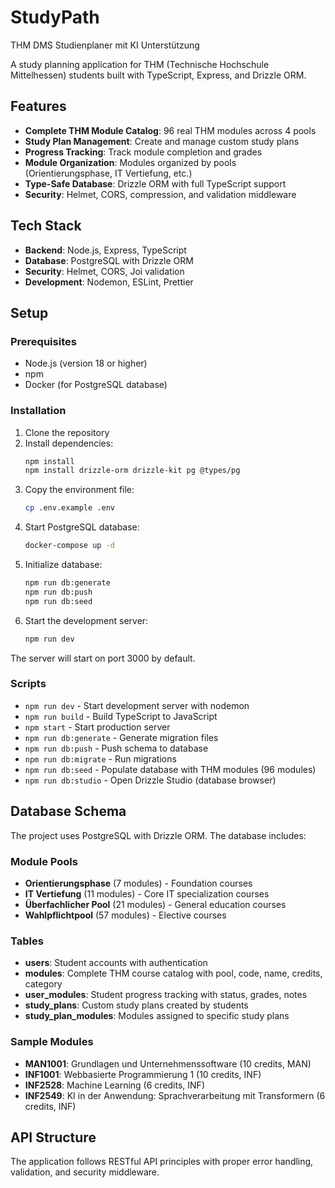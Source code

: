# StudyPath
THM DMS Studienplaner mit KI Unterstützung

A study planning application for THM (Technische Hochschule Mittelhessen) students built with TypeScript, Express, and Drizzle ORM.

## Features

- **Complete THM Module Catalog**: 96 real THM modules across 4 pools
- **Study Plan Management**: Create and manage custom study plans
- **Progress Tracking**: Track module completion and grades
- **Module Organization**: Modules organized by pools (Orientierungsphase, IT Vertiefung, etc.)
- **Type-Safe Database**: Drizzle ORM with full TypeScript support
- **Security**: Helmet, CORS, compression, and validation middleware

## Tech Stack

- **Backend**: Node.js, Express, TypeScript
- **Database**: PostgreSQL with Drizzle ORM
- **Security**: Helmet, CORS, Joi validation
- **Development**: Nodemon, ESLint, Prettier

## Setup

### Prerequisites
- Node.js (version 18 or higher)
- npm
- Docker (for PostgreSQL database)

### Installation
1. Clone the repository
2. Install dependencies:
   ```bash
   npm install
   npm install drizzle-orm drizzle-kit pg @types/pg
   ```
3. Copy the environment file:
   ```bash
   cp .env.example .env
   ```
4. Start PostgreSQL database:
   ```bash
   docker-compose up -d
   ```
5. Initialize database:
   ```bash
   npm run db:generate
   npm run db:push
   npm run db:seed
   ```
6. Start the development server:
   ```bash
   npm run dev
   ```

The server will start on port 3000 by default.

### Scripts
- `npm run dev` - Start development server with nodemon
- `npm run build` - Build TypeScript to JavaScript
- `npm start` - Start production server
- `npm run db:generate` - Generate migration files
- `npm run db:push` - Push schema to database
- `npm run db:migrate` - Run migrations
- `npm run db:seed` - Populate database with THM modules (96 modules)
- `npm run db:studio` - Open Drizzle Studio (database browser)

## Database Schema

The project uses PostgreSQL with Drizzle ORM. The database includes:

### Module Pools
- **Orientierungsphase** (7 modules) - Foundation courses
- **IT Vertiefung** (11 modules) - Core IT specialization courses
- **Überfachlicher Pool** (21 modules) - General education courses
- **Wahlpflichtpool** (57 modules) - Elective courses

### Tables
- **users**: Student accounts with authentication
- **modules**: Complete THM course catalog with pool, code, name, credits, category
- **user_modules**: Student progress tracking with status, grades, notes
- **study_plans**: Custom study plans created by students
- **study_plan_modules**: Modules assigned to specific study plans

### Sample Modules
- **MAN1001**: Grundlagen und Unternehmenssoftware (10 credits, MAN)
- **INF1001**: Webbasierte Programmierung 1 (10 credits, INF)
- **INF2528**: Machine Learning (6 credits, INF)
- **INF2549**: KI in der Anwendung: Sprachverarbeitung mit Transformern (6 credits, INF)

## API Structure

The application follows RESTful API principles with proper error handling, validation, and security middleware.
